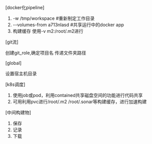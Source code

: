 [docker化pipeline]

1. -w /tmp/workspace #重新制定工作目录
2. --volumes-from a713nlasd #共享运行中的docker app
3. 构建缓存 使用-v m2:/root/.m2进行

[git流]

创建git_role,确定项目名 传递文件夹路径

[global]

设置宿主机目录 

[k8s调度]

1. 使用job或pod，利用contained共享磁盘空间的功能进行代码共享
2. 可用利用pvc进行/root/.m2 /root/.sonar等构建缓存，进行加速构建

[中间构建物]

1. 保存
2. 记录
3. 下载